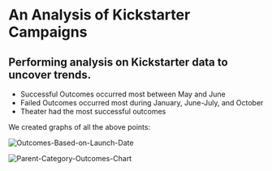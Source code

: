 # An Analysis of Kickstarter Campaigns

## Performing analysis on Kickstarter data to uncover trends.

* Successful Outcomes occurred most between May and June
* Failed Outcomes occurred most during January, June-July, and October
* Theater had the most successful outcomes

We created graphs of all the above points:

![Outcomes-Based-on-Launch-Date](C:\\Users\\davek\\OneDrive\\Desktop\\Studies\\Exercises\\Outcomes_Based_on_Launch_Date.png)

![Parent-Category-Outcomes-Chart](C:\\Users\\davek\\OneDrive\\Desktop\\Studies\\Exercises\\Parent_Category_Outcomes_Chart.png)
